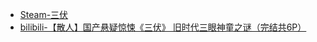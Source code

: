 - [Steam-三伏](https://store.steampowered.com/app/1880330/_/)
- [bilibili-【散人】国产悬疑惊悚《三伏》 旧时代三眼神童之谜（完结共6P）](https://www.bilibili.com/video/BV1M94y1i7ds/)
